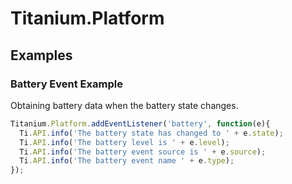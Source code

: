 # Titanium.Platform

<TypeHeader/>

## Examples

### Battery Event Example

Obtaining battery data when the battery state changes.

``` js
Titanium.Platform.addEventListener('battery', function(e){
  Ti.API.info('The battery state has changed to ' + e.state);
  Ti.API.info('The battery level is ' + e.level);
  Ti.API.info('The battery event source is ' + e.source);
  Ti.API.info('The battery event name ' + e.type);
});
```


<ApiDocs/>
